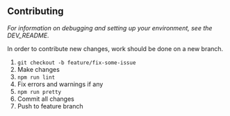 ## Contributing

_For information on debugging and setting up your environment, see the DEV_README._

In order to contribute new changes, work should be done on a new branch.

1. `git checkout -b feature/fix-some-issue`
2. Make changes
3. `npm run lint`
4. Fix errors and warnings if any
5. `npm run pretty`
6. Commit all changes
7. Push to feature branch
